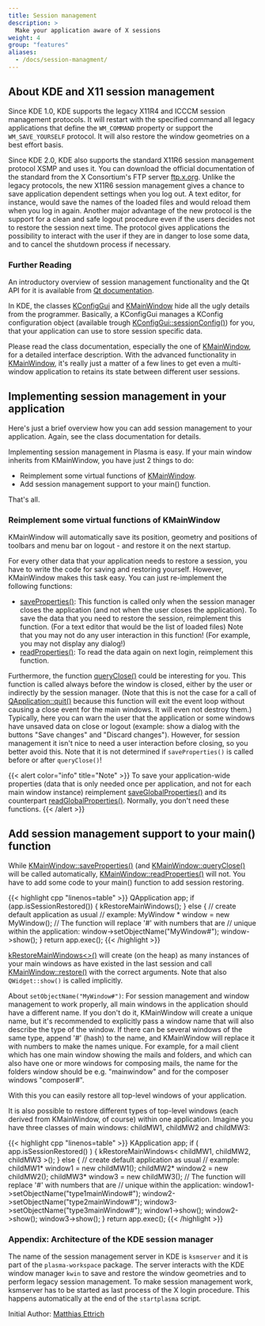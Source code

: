 ```yaml
---
title: Session management
description: >
  Make your application aware of X sessions
weight: 4
group: "features"
aliases:
  - /docs/session-managment/
---
```


## About KDE and X11 session management

Since KDE 1.0, KDE supports the legacy X11R4 and ICCCM session management protocols. It will restart with the specified command all legacy applications that define the `WM_COMMAND` property or support the `WM_SAVE_YOURSELF` protocol. It will also restore the window geometries on a best effort basis. 

Since KDE 2.0, KDE also supports the standard X11R6 session management protocol XSMP and uses it. You can download the official documentation of the standard from the X Consortium's FTP server [ftp.x.org](http://stuff.mit.edu/afs/sipb/contrib/doc/X11/hardcopy/SM/xsmp.PS.gz). Unlike the legacy protocols, the new X11R6 session management gives a chance to save application dependent settings when you log out. A text editor, for instance, would save the names of the loaded files and would reload them when you log in again. Another major advantage of the new protocol is the support for a clean and safe logout procedure even if the users decides not to restore the session next time. The protocol gives applications the possibility to interact with the user if they are in danger to lose some data, and to cancel the shutdown process if necessary. 

### Further Reading

An introductory overview of session management functionality and the Qt API for it is available from [Qt documentation](https://doc.qt.io/qt-5/session.html).

In KDE, the classes [KConfigGui](docs:kconfig;KConfigGui) and [KMainWindow](docs:kxmlgui;KMainWindow) hide all the ugly details from the programmer. Basically, a KConfigGui manages a KConfig configuration object (available trough [KConfigGui::sessionConfig()](docs:kconfig;KConfigGui::sessionConfig)) for you, that your application can use to store session specific data.

Please read the class documentation, especially the one of [KMainWindow](docs:kxmlgui;KMainWindow), for a detailed interface description. With the advanced functionality in [KMainWindow](docs:kxmlgui;KMainWindow), it's really just a matter of a few lines to get even a multi-window application to retains its state between different user sessions.

## Implementing session management in your application

Here's just a brief overview how you can add session management to your application. Again, see the class documentation for details.

Implementing session management in Plasma is easy. If your main window inherits from KMainWindow, you have just 2 things to do: 

+ Reimplement some virtual functions of [KMainWindow](docs:kxmlgui;KMainWindow).
+ Add session management support to your main() function.

That's all. 

### Reimplement some virtual functions of KMainWindow

KMainWindow will automatically save its position, geometry and positions of toolbars and menu bar on logout - and restore it on the next startup.

For every other data that your application needs to restore a session, you have to write the code for saving and restoring yourself. However, KMainWindow makes this task easy. You can just re-implement the following functions:

+ [saveProperties()](docs:kxmlgui;KMainWindow::saveProperties): This function is called only when the session manager closes the application (and not when the user closes the application). To save the data that you need to restore the session, reimplement this function. (For a text editor that would be the list of loaded files) Note that you may not do any user interaction in this function! (For example, you may not display any dialog!)
+ [readProperties()](docs:kxmlgui;KMainWindow::readProperties): To read the data again on next login, reimplement this function.

Furthermore, the function [queryClose()](docs:kxmlgui;KMainWindow::queryClose) could be interesting for you. This function is called always before the window is closed, either by the user or indirectly by the session manager. (Note that this is not the case for a call of [QApplication::quit()](https://doc.qt.io/qt-5/qcoreapplication.html#quit) because this function will exit the event loop without causing a close event for the main windows. It will even not destroy them.) Typically, here you can warn the user that the application or some windows have unsaved data on close or logout (example: show a dialog with the buttons "Save changes" and "Discard changes"). However, for session management it isn't nice to need a user interaction before closing, so you better avoid this. Note that it is not determined if `saveProperties()` is called before or after `queryClose()`!

{{< alert color="info" title="Note" >}}
To save your application-wide properties (data that is only needed once per application, and not for each main window instance) reimplement [saveGlobalProperties()](docs:kxmlgui;KMainWindow::saveGlobalProperties) and its counterpart [readGlobalProperties()](docs:kxmlgui;KMainWindow::saveGlobalProperties). Normally, you don't need these functions.
{{< /alert >}}

## Add session management support to your main() function

While [KMainWindow::saveProperties()](docs:kxmlgui;KMainWindow::saveProperties) (and [KMainWindow::queryClose()](docs:kxmlgui;KMainWindow::queryClose) will be called automatically, [KMainWindow::readProperties()](docs:kxmlgui;KMainWindow::readProperties) will not. You have to add some code to your main() function to add session restoring.

{{< highlight cpp "linenos=table" >}}
QApplication app;
if (app.isSessionRestored()) {
  kRestoreMainWindows<MyWindow>();
} else {
  // create default application as usual
  // example:
  MyWindow * window = new MyWindow();
  // The function will replace '#' with numbers that are
  // unique within the application:
  window->setObjectName("MyWindow#");
  window->show();
}
return app.exec();
{{< /highlight >}}

[kRestoreMainWindows<>()](docs:kxmlgui;KXMLGUI_Session::kRestoreMainWindows) will create (on the heap) as many instances of your main windows as have existed in the last session and call [KMainWindow::restore()](docs:kxmlgui;KMainWindow::restore) with the correct arguments. Note that also `QWidget::show()` is called implicitly.

About `setObjectName("MyWindow#")`: For session management and window management to work properly, all main windows in the application should have a different name. If you don't do it, KMainWindow will create a unique name, but it's recommended to explicitly pass a window name that will also describe the type of the window. If there can be several windows of the same type, append '#' (hash) to the name, and KMainWindow will replace it with numbers to make the names unique. For example, for a mail client which has one main window showing the mails and folders, and which can also have one or more windows for composing mails, the name for the folders window should be e.g. "mainwindow" and for the composer windows "composer#". 

With this you can easily restore all top-level windows of your application. 

It is also possible to restore different types of top-level windows (each derived from KMainWindow, of course) within one application. Imagine you have three classes of main windows: childMW1, childMW2 and childMW3: 

{{< highlight cpp "linenos=table" >}}
KApplication app;
if ( app.isSessionRestored() ) {
  kRestoreMainWindows< childMW1, childMW2, childMW3 >();
} else {
  // create default application as usual
  // example:
  childMW1* window1 = new childMW1();
  childMW2* window2 = new childMW2();
  childMW3* window3 = new childMW3();
  // The function will replace '#' with numbers that are
  // unique within the application:
  window1->setObjectName("type1mainWindow#");
  window2->setObjectName("type2mainWindow#");
  window3->setObjectName("type3mainWindow#");
  window1->show();
  window2->show();
  window3->show();
}
return app.exec();
{{< /highlight >}}

### Appendix: Architecture of the KDE session manager

The name of the session management server in KDE is `ksmserver` and it is part of the `plasma-workspace` package. The server interacts with the KDE window manager `kwin` to save and restore the window geometries and to perform legacy session management. To make session management work, ksmserver has to be started as last process of the X login procedure. This happens automatically at the end of the `startplasma` script. 

 Initial Author: [Matthias Ettrich](mailto:ettrich@kde.org)




